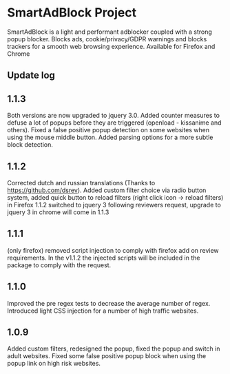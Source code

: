 # SmartAdBlock Project

SmartAdBlock is a light and performant adblocker coupled with a strong popup blocker.
Blocks ads, cookie/privacy/GDPR warnings and blocks trackers for a smooth web browsing experience.
Available for Firefox and Chrome

## Update log

## 1.1.3
Both versions are now upgraded to jquery 3.0. Added counter measures to defuse a lot of popups before they are triggered (openload - kissanime and others). Fixed a false positive popup detection on some websites when using the mouse middle button. Added parsing options for a more subtle block detection.

## 1.1.2
Corrected dutch and russian translations (Thanks to https://github.com/dsrev).
Added custom filter choice via radio button system, added quick button to reload filters (right click icon -> reload filters)
in Firefox 1.1.2 switched to jquery 3 following reviewers request, upgrade to jquery 3 in chrome will come in 1.1.3

## 1.1.1
(only firefox) removed script injection to comply with firefox add on review requirements. In the v1.1.2 the injected scripts will be included in the package to comply with the request.

## 1.1.0
Improved the pre regex tests to decrease the average number of regex. Introduced light CSS injection for a number of high traffic websites.

## 1.0.9
Added custom filters, redesigned the popup, fixed the popup and switch in adult websites. Fixed some false positive popup block when using the popup link on high risk websites.
